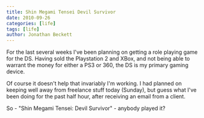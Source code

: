 ```yaml
---
title: Shin Megami Tensei Devil Survivor
date: 2010-09-26
categories: [life]
tags: [life]
author: Jonathan Beckett
---
```


For the last several weeks I've been planning on getting a role playing game for the DS. Having sold the Playstation 2 and XBox, and not being able to warrant the money for either a PS3 or 360, the DS is my primary gaming device.

Of course it doesn't help that invariably I'm working. I had planned on keeping well away from freelance stuff today (Sunday), but guess what I've been doing for the past half hour, after receiving an email from a client.

So - "Shin Megami Tensei: Devil Survivor" - anybody played it?